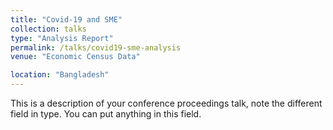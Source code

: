 ```yaml
---
title: "Covid-19 and SME"
collection: talks
type: "Analysis Report"
permalink: /talks/covid19-sme-analysis
venue: "Economic Census Data"

location: "Bangladesh"
---
```


This is a description of your conference proceedings talk, note the different field in type. You can put anything in this field.
